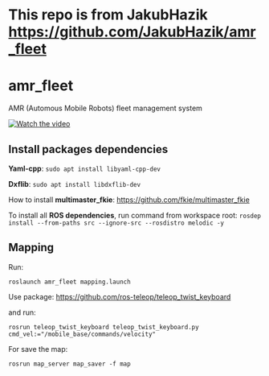 # This repo is from JakubHazik https://github.com/JakubHazik/amr_fleet


# amr_fleet
AMR (Automous Mobile Robots) fleet management system

[![Watch the video](https://img.youtube.com/vi/tvQ_IOxYmk8/0.jpg)](https://www.youtube.com/watch?v=tvQ_IOxYmk8)


## Install packages dependencies
__Yaml-cpp__:
```sudo apt install libyaml-cpp-dev```

__Dxflib__:
```sudo apt install libdxflib-dev ```

How to install __multimaster_fkie__: https://github.com/fkie/multimaster_fkie

To install all __ROS dependencies__, run command from workspace root:
```rosdep install --from-paths src --ignore-src --rosdistro melodic -y```

## Mapping
Run:
```
roslaunch amr_fleet mapping.launch 
```

Use package:
https://github.com/ros-teleop/teleop_twist_keyboard

and run:
```
rosrun teleop_twist_keyboard teleop_twist_keyboard.py cmd_vel:="/mobile_base/commands/velocity"
```

For save the map:
```
rosrun map_server map_saver -f map
```
